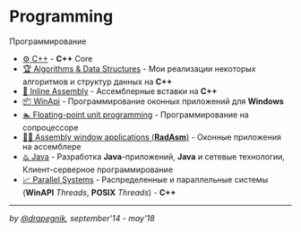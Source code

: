 # Programming

Программирование

- [⚙️ C++](https://github.com/Drapegnik/bsu/tree/master/programming/c++) - **C++** Core
- [🏆 Algorithms & Data Structures](https://github.com/Drapegnik/bsu/tree/master/programming/algorithms-data-structures) - Мои реализации некоторых алгоритмов и структур данных на **C++**
- [💉 Inline Assembly](https://github.com/Drapegnik/bsu/tree/master/programming/inline-assembly) - Ассемблерные вставки на **C++**
- [📦 WinApi](https://github.com/Drapegnik/bsu/tree/master/programming/winapi) - Программирование оконных приложений для **Windows**
- [🏊‍ Floating-point unit programming](https://github.com/Drapegnik/bsu/tree/master/programming/fpu) - Программирование на сопроцессоре
- [👴🏻 Assembly window applications (**RadAsm**)](https://github.com/Drapegnik/bsu/tree/master/programming/radasm) - Оконные приложения на ассемблере
- [♨️ Java](https://github.com/Drapegnik/bsu/tree/master/programming/java) - Разработка **Java**-приложений, **Java** и сетевые технологии, Клиент-серверное программирование
- [📈 Parallel Systems](https://github.com/Drapegnik/bsu/tree/master/programming/parallel-systems) - Распределенные и параллельные системы (**WinAPI** _Threads_, **POSIX** _Threads_) - **C++**

---

_by [@drapegnik](https://github.com/Drapegnik), september'14 - may'18_
